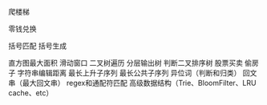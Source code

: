 爬楼梯

零钱兑换

括号匹配
括号⽣成

直⽅图最⼤⾯积
滑动窗⼝
⼆叉树遍历
分层输出树
判断⼆叉排序树
股票买卖
偷房⼦
字符串编辑距离
最⻓上升⼦序列
最⻓公共⼦序列
异位词（判断和归类）
回⽂串（最⼤回⽂串）
regex和通配符匹配
⾼级数据结构（Trie、BloomFilter、LRU cache、etc）